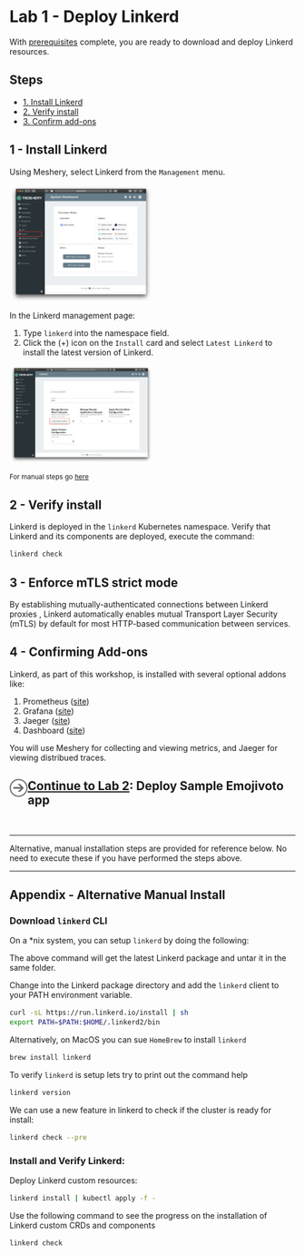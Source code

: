 # Lab 1 - Deploy Linkerd

With [prerequisites](../prereq/README.md) complete, you are ready to download and deploy Linkerd resources.

## Steps

- [1. Install Linkerd](#1)
- [2. Verify install](#2)
- [3. Confirm add-ons](#3)

## <a name="1"></a> 1 - Install Linkerd

Using Meshery, select Linkerd from the `Management` menu.

<a href="img/linkerd-adapter.png">
<img src="img/linkerd-adapter.png" width="50%" align="center" />
</a>

In the Linkerd management page:

1. Type `linkerd` into the namespace field.
1. Click the (+) icon on the `Install` card and select `Latest Linkerd` to install the latest version of Linkerd.

<a href="img/install-linkerd.png">
<img src="img/install-linkerd.png" width="50%" align="center" />
</a>

<small>For manual steps go [here](#appendix)</small>

## <a name="2"></a> 2 - Verify install

Linkerd is deployed in the `linkerd` Kubernetes namespace. Verify that Linkerd and its components are deployed, execute the command:

```sh
linkerd check
```

## <a name="3"></a> 3 - Enforce mTLS strict mode

By establishing mutually-authenticated connections between Linkerd proxies , Linkerd automatically enables mutual Transport Layer Security (mTLS) by default for most HTTP-based communication between services.

## <a name="4"></a> 4 - Confirming Add-ons

Linkerd, as part of this workshop, is installed with several optional addons like:

1. Prometheus ([site](https://prometheus.io/))
2. Grafana ([site](https://grafana.com/))
3. Jaeger ([site](https://www.jaegertracing.io/))
4. Dashboard ([site](https://linkerd.io/2/reference/architecture/#dashboard))

You will use Meshery for collecting and viewing metrics, and Jaeger for viewing distribued traces.

<h2>
  <a href="../lab-2/README.md">
  <img src="../img/go.svg" width="32" height="32" align="left" />
  Continue to Lab 2</a>: Deploy Sample Emojivoto app
</h2>

<br />
<hr />

Alternative, manual installation steps are provided for reference below. No need to execute these if you have performed the steps above.

<hr />

## <a name="appendix"></a> Appendix - Alternative Manual Install

### Download `linkerd` CLI

On a \*nix system, you can setup `linkerd` by doing the following:

The above command will get the latest Linkerd package and untar it in the same folder.

Change into the Linkerd package directory and add the `linkerd` client to your PATH environment variable.

```sh
curl -sL https://run.linkerd.io/install | sh
export PATH=$PATH:$HOME/.linkerd2/bin
```

Alternatively, on MacOS you can sue `HomeBrew` to install `linkerd`

```sh
brew install linkerd
```

To verify `linkerd` is setup lets try to print out the command help

```sh
linkerd version
```

We can use a new feature in linkerd to check if the cluster is ready for install:

```sh
linkerd check --pre
```

### Install and Verify Linkerd:

Deploy Linkerd custom resources:

```sh
linkerd install | kubectl apply -f -
```

Use the following command to see the progress on the installation of Linkerd custom CRDs and components

```sh
linkerd check
```
